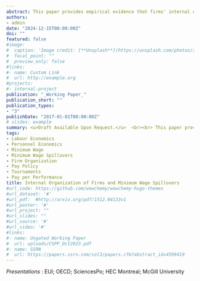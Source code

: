 ```yaml
---
abstract: This paper provides empirical evidence that firms' internal organization and associated pay policies shape the propagation of minimum wage spillovers. Rigid, tournament-like firms use between-level pay differentials to incentivize workers and respond to minimum wage hikes by raising wages up the hierarchy, amplifying spillovers.  Flexible firms rely more on individual wage-setting and can limit spillovers. I study these mechanisms through a simple model of firm organization and pay policies. Using rich administrative employer-employee data from Portugal, I study two minimum wage hikes and construct measures of firm rigidity to examine how organizational structure shapes the strength of spillovers. Spillovers from the minimum wage reach the 47$^{th}$ percentile of the wage distribution, and represent around 40\% of the direct effect on minimum wage workers. I show that spillovers are up to 40\% stronger in rigid firms, with well-defined hierarchies and structured pay policies. These findings have broader implications for a wide range of shocks that shift relative pay within firms.
authors:
- admin
date: "2024-12-15T00:00:00Z"
doi: ""
featured: false
#image:
#  caption: 'Image credit: [**Unsplash**](https://unsplash.com/photos/s9CC2SKySJM)'
#  focal_point: ""
#  preview_only: false
#links:
#- name: Custom Link
#  url: http://example.org
#projects:
#- internal-project
publication: "_Working Paper_"
publication_short: ""
publication_types:
- "3"
publishDate: "2017-01-01T00:00:00Z"
# slides: example
summary: <u>Draft Available Upon Request.</u>  <br><br> This paper provides empirical evidence that firms' internal organization and associated pay policies shape the propagation of minimum wage spillovers. Rigid, tournament-like firms use between-level pay differentials to incentivize workers. They respond to minimum wage hikes by raising wages up the hierarchy, amplifying spillovers to a larger extent than flexible firms, where wage-setting has a stronger individual component. I develop a simple theoretical model to rationalize these mechanisms. 
tags:
- Labour Economics
- Personnel Economics
- Minimum Wage
- Minimum Wage Spillovers
- Firm Organization 
- Pay Policy
- Tournaments
- Pay per Performance
title: Internal Organization of Firms and Minimum Wage Spillovers 
#url_code: https://github.com/wowchemy/wowchemy-hugo-themes
#url_dataset: '#'
#url_pdf:  #http://arxiv.org/pdf/1512.04133v1
#url_poster: '#'
#url_project: ""
#url_slides: ""
#url_source: '#'
#url_video: '#'
#links:
#- name: Ungated Working Paper
#  url: uploads/CSPP_Oct2023.pdf
#- name: SSRN
#  url: https://papers.ssrn.com/sol3/papers.cfm?abstract_id=4599419
---
```


_Presentations_ : EUI; OECD; SciencesPo; HEC Montreal; McGill University